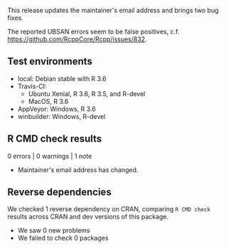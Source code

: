 This release updates the maintainer's email address and brings two bug fixes.

The reported UBSAN errors seem to be false positives, c.f.
<https://github.com/RcppCore/Rcpp/issues/832>.

## Test environments
* local:  Debian stable with R 3.6
* Travis-CI:
    * Ubuntu Xenial, R 3.6, R 3.5, and R-devel
    * MacOS, R 3.6
* AppVeyor: Windows, R 3.6
* winbuilder: Windows, R-devel

## R CMD check results

0 errors | 0 warnings | 1 note

* Maintainer's email address has changed.

## Reverse dependencies

We checked 1 reverse dependency on CRAN, comparing `R CMD check` results across
CRAN and dev versions of this package.

 * We saw 0 new problems
 * We failed to check 0 packages

